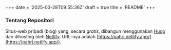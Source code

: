 +++
date = '2025-03-28T09:55:36Z'
draft = true
title = 'README'
+++
### Tentang Repositori  
Situs-web pribadi (blog) yang, secara *gratis*, dibangun menggunakan [Hugo](https://gohugo.io/) dan dihosting oleh [Netlify](https://netlify.com/).  URL-nya adalah [https://pahri.netlify.app/](https://pahri.netlify.app/).  
